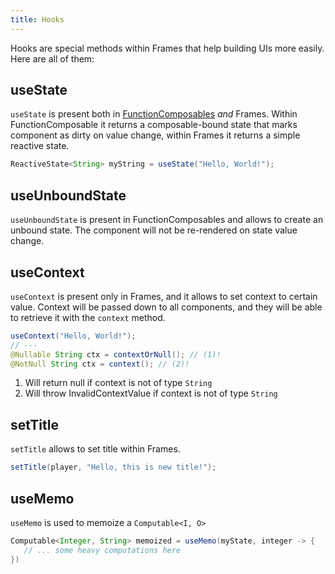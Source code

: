 ```yaml
---
title: Hooks
---
```


Hooks are special methods within Frames that help building UIs more easily. Here are all of them:

## useState

`useState` is present both in [FunctionComposables](/ui/composable#functioncomposable) *and* Frames.
Within FunctionComposable it returns a composable-bound state that marks component as dirty on value change,
within Frames it returns a simple reactive state.

```java
ReactiveState<String> myString = useState("Hello, World!");
```

## useUnboundState

`useUnboundState` is present in FunctionComposables and allows to create an unbound state. The component
will not be re-rendered on state value change.

## useContext

`useContext` is present only in Frames, and it allows to set context to certain value. Context will
be passed down to all components, and they will be able to retrieve it with the `context` method.

```java
useContext("Hello, World!");
// ---
@Nullable String ctx = contextOrNull(); // (1)!
@NotNull String ctx = context(); // (2)!
```

1. Will return null if context is not of type `String`
2. Will throw InvalidContextValue if context is not of type `String`

## setTitle

`setTitle` allows to set title within Frames.

```java
setTitle(player, "Hello, this is new title!");
```

## useMemo

`useMemo` is used to memoize a `Computable<I, O>`

```java
Computable<Integer, String> memoized = useMemo(myState, integer -> {
   // ... some heavy computations here
})
```